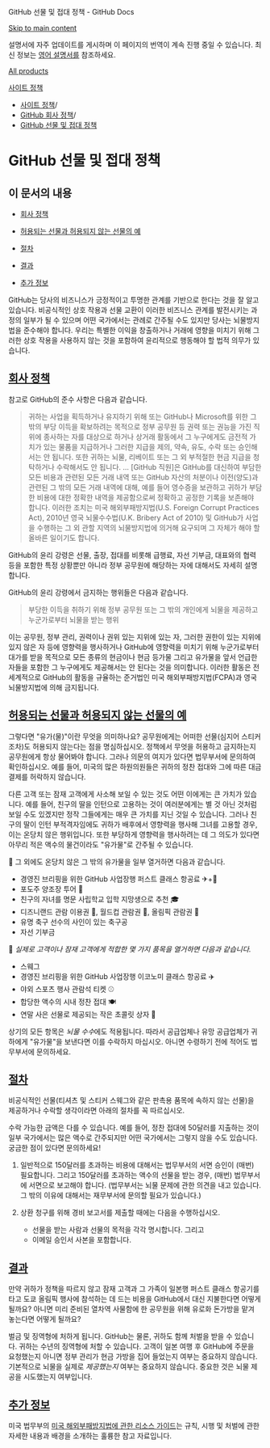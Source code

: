 GitHub 선물 및 접대 정책 - GitHub Docs

[Skip to main content](#main-content)

설명서에 자주 업데이트를 게시하며 이 페이지의 번역이 계속 진행 중일 수 있습니다. 최신 정보는 [영어 설명서를](/en) 참조하세요.

[All products](/ko)

[사이트 정책](/ko/site-policy)

* [사이트 정책](/ko/site-policy)/
* [GitHub 회사 정책](/ko/site-policy/github-company-policies)/
* [GitHub 선물 및 접대 정책](/ko/site-policy/github-company-policies/github-gifts-and-entertainment-policy)

GitHub 선물 및 접대 정책
==========

이 문서의 내용
----------

* [회사 정책](#company-policies)

* [허용되는 선물과 허용되지 않는 선물의 예](#examples-of-acceptable-and-unacceptable-gifts)

* [절차](#process)

* [결과](#consequences)

* [추가 정보](#more-information)

GitHub는 당사의 비즈니스가 긍정적이고 투명한 관계를 기반으로 한다는 것을 잘 알고 있습니다. 비공식적인 상호 작용과 선물 교환이 이러한 비즈니스 관계를 발전시키는 과정의 일부가 될 수 있으며 어떤 국가에서는 관례로 간주될 수도 있지만 당사는 뇌물방지법을 준수해야 합니다. 우리는 특별한 이익을 창출하거나 거래에 영향을 미치기 위해 그러한 상호 작용을 사용하지 않는 것을 포함하여 윤리적으로 행동해야 할 법적 의무가 있습니다.

[회사 정책](#company-policies)
----------

참고로 GitHub의 준수 사항은 다음과 같습니다.

>
>
> 귀하는 사업을 획득하거나 유지하기 위해 또는 GitHub나 Microsoft를 위한 그 밖의 부당 이득을 확보하려는 목적으로 정부 공무원 등 권력 또는 권능을 가진 직위에 종사하는 자를 대상으로 하거나 상거래 활동에서 그 누구에게도 금전적 가치가 있는 물품을 지급하거나 그러한 지급을 제의, 약속, 유도, 수락 또는 승인해서는 안 됩니다. 또한 귀하는 뇌물, 리베이트 또는 그 외 부적절한 현금 지급을 청탁하거나 수락해서도 안 됩니다. ... [GitHub 직원]은 GitHub를 대신하여 부담한 모든 비용과 관련된 모든 거래 내역 또는 GitHub 자산의 처분이나 이전(양도)과 관련된 그 밖의 모든 거래 내역에 대해, 예를 들어 영수증을 보관하고 귀하가 부담한 비용에 대한 정확한 내역을 제공함으로써 정확하고 공정한 기록을 보존해야 합니다. 이러한 조치는 미국 해외부패방지법(U.S. Foreign Corrupt Practices Act), 2010년 영국 뇌물수수법(U.K. Bribery Act of 2010) 및 GitHub가 사업을 수행하는 그 외 관할 지역의 뇌물방지법에 의거해 요구되며 그 자체가 해야 할 올바른 일이기도 합니다.
>
>

GitHub의 윤리 강령은 선물, 출장, 접대를 비롯해 급행료, 자선 기부금, 대표와의 협력 등을 포함한 특정 상황뿐만 아니라 정부 공무원에 해당하는 자에 대해서도 자세히 설명합니다.

GitHub의 윤리 강령에서 금지하는 행위들은 다음과 같습니다.

>
>
> 부당한 이득을 취하기 위해 정부 공무원 또는 그 밖의 개인에게 뇌물을 제공하고 누군가로부터 뇌물을 받는 행위
>
>

이는 공무원, 정부 관리, 권력이나 권위 있는 지위에 있는 자, 그러한 권한이 있는 지위에 있지 않은 자 등에 영향력을 행사하거나 GitHub에 영향력을 미치기 위해 누군가로부터 대가를 받을 목적으로 모든 종류의 현금이나 현금 등가물 그리고 유가물을 앞서 언급한 자들을 포함한 그 누구에게도 제공해서는 안 된다는 것을 의미합니다. 이러한 활동은 전 세계적으로 GitHub의 활동을 규율하는 준거법인 미국 해외부패방지법(FCPA)과 영국 뇌물방지법에 의해 금지됩니다.

[허용되는 선물과 허용되지 않는 선물의 예](#examples-of-acceptable-and-unacceptable-gifts)
----------

그렇다면 "유가(물)"이란 무엇을 의미하나요? 공무원에게는 어떠한 선물(심지어 스티커 조차)도 허용되지 않는다는 점을 명심하십시오. 정책에서 무엇을 허용하고 금지하는지 공무원에게 항상 물어봐야 합니다. 그러나 의문의 여지가 있다면 법무부서에 문의하여 확인하십시오. 예를 들어, 미국의 많은 하원의원들은 귀하의 정찬 접대와 그에 따른 대금 결제를 허락하지 않습니다.

다른 고객 또는 잠재 고객에게 사소해 보일 수 있는 것도 어떤 이에게는 큰 가치가 있습니다. 예를 들어, 친구의 딸을 인턴으로 고용하는 것이 여러분에게는 별 것 아닌 것처럼 보일 수도 있겠지만 정작 그들에게는 매우 큰 가치를 지닌 것일 수 있습니다. 그러나 친구의 딸이 인턴 부적격자임에도 귀하가 배후에서 영향력을 행사해 그녀를 고용할 경우, 이는 온당치 않은 행위입니다. 또한 부당하게 영향력을 행사하려는 데 그 의도가 있다면 아무리 적은 액수의 물건이라도 "유가물"로 간주될 수 있습니다.

🙅 그 외에도 온당치 않은 그 밖의 유가물을 일부 열거하면 다음과 같습니다.

* 경영진 브리핑을 위한 GitHub 사업장행 퍼스트 클래스 항공료 ✈+🍾
* 포도주 양조장 투어 🍷
* 친구의 자녀를 명문 사립학교 입학 지망생으로 추천 🎓
* 디즈니랜드 관람 이용권 👸, 월드컵 관람권 🥅, 올림픽 관람권 🏅
* 유명 축구 선수의 사인이 있는 축구공
* 자선 기부금

🙆 *실제로 고객이나 잠재 고객에게 적합한 몇 가지 품목을 열거하면 다음과 같습니다.*

* 스웨그
* 경영진 브리핑을 위한 GitHub 사업장행 이코노미 클래스 항공료 ✈️
* 야외 스포츠 행사 관람석 티켓 ⚾️
* 합당한 액수의 시내 정찬 접대 🍽
* 연말 사은 선물로 제공되는 작은 초콜릿 상자 🍫

상기의 모든 항목은 *뇌물 수수*에도 적용됩니다. 따라서 공급업체나 유망 공급업체가 귀하에게 "유가물"을 보낸다면 이를 수락하지 마십시오. 아니면 수령하기 전에 적어도 법무부서에 문의하세요.

[절차](#process)
----------

비공식적인 선물(티셔츠 및 스티커 스웨그와 같은 판촉용 품목에 속하지 않는 선물)을 제공하거나 수락할 생각이라면 아래의 절차를 꼭 따르십시오.

수락 가능한 금액은 다를 수 있습니다. 예를 들어, 정찬 접대에 50달러를 지출하는 것이 일부 국가에서는 많은 액수로 간주되지만 어떤 국가에서는 그렇지 않을 수도 있습니다. 궁금한 점이 있다면 문의하세요!

1. 일반적으로 150달러를 초과하는 비용에 대해서는 법무부서의 서면 승인이 (매번) 필요합니다. 그리고 150달러를 초과하는 액수의 선물을 받는 경우, (매번) 법무부서에 서면으로 보고해야 합니다. (법무부서는 뇌물 문제에 관한 의견을 내고 있습니다. 그 밖의 이유에 대해서는 재무부서에 문의할 필요가 있습니다.)

2. 상환 청구를 위해 경비 보고서를 제출할 때에는 다음을 수행하십시오.

   * 선물을 받는 사람과 선물의 목적을 각각 명시합니다. 그리고
   * 이메일 승인서 사본을 포함합니다.

[결과](#consequences)
----------

만약 귀하가 정책을 따르지 않고 잠재 고객과 그 가족이 일본행 퍼스트 클래스 항공기를 타고 도쿄 올림픽 행사에 참석하는 데 드는 비용을 GitHub에서 대신 지불한다면 어떻게 될까요? 아니면 미리 준비된 열차역 사물함에 한 공무원을 위해 유로화 돈가방을 맡겨 놓는다면 어떻게 될까요?

벌금 및 징역형에 처하게 됩니다. GitHub는 물론, 귀하도 함께 처벌을 받을 수 있습니다. 귀하는 수년의 징역형에 처할 수 있습니다. 고객이 일본 여행 후 GitHub에 주문을 요청했는지 아니면 정부 관리가 현금 가방을 집어 들었는지 여부는 중요하지 않습니다. 기본적으로 뇌물을 실제로 *제공했는지* 여부는 중요하지 않습니다. 중요한 것은 뇌물 제공을 시도했는지 여부입니다.

[추가 정보](#more-information)
----------

미국 법무부의 [미국 해외부패방지법에 관한 리소스 가이드](https://www.justice.gov/sites/default/files/criminal-fraud/legacy/2015/01/16/guide.pdf)는 규칙, 시행 및 처벌에 관한 자세한 내용과 배경을 소개하는 훌륭한 참고 자료입니다.
